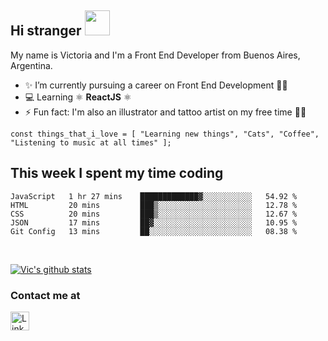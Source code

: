 ## Hi stranger  <img src="https://image.flaticon.com/icons/svg/620/620768.svg" width="40px">

My name is Victoria and I'm a Front End Developer from Buenos Aires, Argentina.
- ✨ I’m currently pursuing a career on Front End Development 👩‍💻
- 💻 Learning ⚛️ <b>ReactJS</b> ⚛️
- ⚡ Fun fact: I'm also an illustrator and tattoo artist on my free time 💉🐍

``const things_that_i_love = [
"Learning new things",
"Cats",
"Coffee",
"Listening to music at all times"
];``


## This week I spent my time coding

<!--START_SECTION:waka-->
```text
JavaScript   1 hr 27 mins    █████████████▓░░░░░░░░░░░   54.92 % 
HTML         20 mins         ███▒░░░░░░░░░░░░░░░░░░░░░   12.78 % 
CSS          20 mins         ███▒░░░░░░░░░░░░░░░░░░░░░   12.67 % 
JSON         17 mins         ██▓░░░░░░░░░░░░░░░░░░░░░░   10.95 % 
Git Config   13 mins         ██░░░░░░░░░░░░░░░░░░░░░░░   08.38 % 
```
<!--END_SECTION:waka-->

<br>

[![Vic's github stats](https://github-readme-stats.vercel.app/api?username=victoriasuarez97&hide=issues,contribs&show_icons=true&theme=cobalt&count_private=true)](https://github.com/anuraghazra/github-readme-stats)

### Contact me at <br>
<a href="https://www.linkedin.com/in/victoria-suarez1997/"><img src="https://image.flaticon.com/icons/svg/174/174857.svg" width="30px" alt="Linkedin log"/></a>
